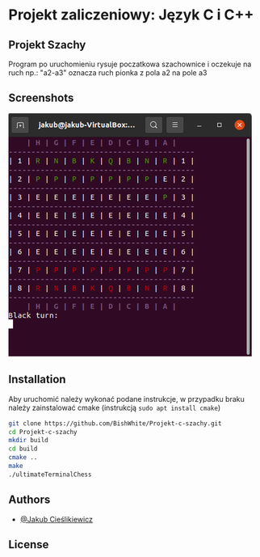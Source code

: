 







# Projekt zaliczeniowy: Język C i C++

## Projekt Szachy
Program po uruchomieniu rysuje poczatkowa szachownice i oczekuje na ruch np.: "a2-a3" oznacza ruch pionka z pola a2 na pole a3



## Screenshots

![App Screenshot](https://github.com/BishWhite/Projekt-c-szachy/blob/main/szachy.png)

  
## Installation
Aby uruchomić należy wykonać podane instrukcje, w przypadku braku należy zainstalować cmake (instrukcją ```sudo apt install cmake```)


```sh
git clone https://github.com/BishWhite/Projekt-c-szachy.git 
cd Projekt-c-szachy 
mkdir build
cd build
cmake ..
make 
./ultimateTerminalChess
```

    
## Authors

- [@Jakub Cieślikiewicz](https://github.com/BishWhite)

  
## License


